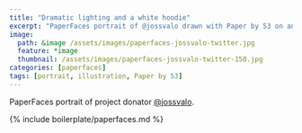 ```yaml
---
title: "Dramatic lighting and a white hoodie"
excerpt: "PaperFaces portrait of @jossvalo drawn with Paper by 53 on an iPad."
image: 
  path: &image /assets/images/paperfaces-jossvalo-twitter.jpg 
  feature: *image
  thumbnail: /assets/images/paperfaces-jossvalo-twitter-150.jpg
categories: [paperfaces]
tags: [portrait, illustration, Paper by 53]
---
```


PaperFaces portrait of project donator [@jossvalo](https://twitter.com/jossvalo).

{% include boilerplate/paperfaces.md %}
